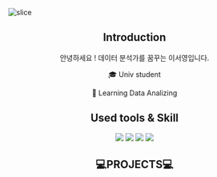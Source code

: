 
![slice](https://capsule-render.vercel.app/api?type=slice&color=auto&height=200&text=I'm%201eeseo👩🏻‍💻&fontAlign=70&rotate=13&fontAlignY=25&desc=seulzzang's%20GitHub&descAlign=70.&descAlignY=44)



<div align=center>
 
## Introduction

안녕하세요 ! 데이터 분석가를 꿈꾸는 이서영입니다.

🎓 Univ student

🌱 Learning Data Analizing

## Used tools & Skill 
<img src="https://img.shields.io/badge/Python-3776AB?style=flat&logo=Python&logoColor=white"/>
<img src="https://img.shields.io/badge/R-276DC3?style=flat&logo=R&logoColor=white"/>
<img src="https://img.shields.io/badge/MySQL-4479A1?style=flat&logo=MySQL&logoColor=white"/>
<img src="https://img.shields.io/badge/MongoDB-47A248?style=flat&logo=MongoDB&logoColor=white"/>



 ## 💻PROJECTS💻
 
 


</div>
